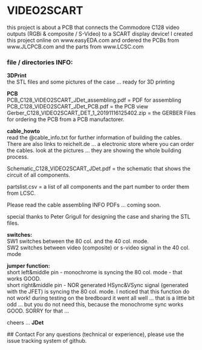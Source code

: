 # VIDEO2SCART
<p>this project is about a PCB that connects the Commodore C128 video outputs (RGBi & composite / S-Video) to a SCART display device!
I created this project online on www.easyEDA.com and ordered the PCBs from www.JLCPCB.com and the parts from www.LCSC.com</p> 

<h3>file / directories INFO:</h3>
<p><strong>3DPrint</strong> </br> the STL files and some pictures of the case ... ready for 3D printing</p>
<p><strong>PCB</strong></br> PCB_C128_VIDEO2SCART_JDet_assembling.pdf = PDF for assembling </br> PCB_C128_VIDEO2SCART_JDet_PCB.pdf = the PCB view </br> Gerber_C128_VIDEO2SCART_DET_1_20191116125402.zip = the GERBER Files for ordering the PCB from a PCB manufactorer.</p>
<p><strong>cable_howto</strong></br> read the @cable_info.txt for further information of building the cables. There are also links to reichelt.de ... a electronic store where you can order the cables. look at the pictures ... they are showing the whole building process.</p>
<p>Schematic_C128_VIDEO2SCART_JDet.pdf = the schematic that shows the circuit of all components.</p>
<p>partslist.csv = a list of all components and the part number to order them from LCSC.</p>
<p>Please read the cable assembling INFO PDFs ... coming soon.</p>
<p>special thanks to Peter Grigull for designing the case and sharing the STL files.</p>

<p><strong>switches:</strong></br> SW1 switches between the 80 col. and the 40 col. mode.</br> SW2 switches between video (composite) or s-video signal in the 40 col. mode</p>
<p><strong>jumper function:</strong></br> short left&middle pin - monochrome is syncing the 80 col. mode - that works GOOD.</br> short right&middle pin - NOR generated HSync&VSync signal (generated with the JFET) is syncing the 80 col. mode. I noticed that this function do not work! during testing on the bredboard it went all well ... that is a little bit odd ... but you do not need this, because the monochrome sync works GOOD. SORRY for that ...</p>

<p>cheers ... <strong>JDet</strong></p>
## Contact
For any questions (technical or experience), please use the issue tracking system of github. 
